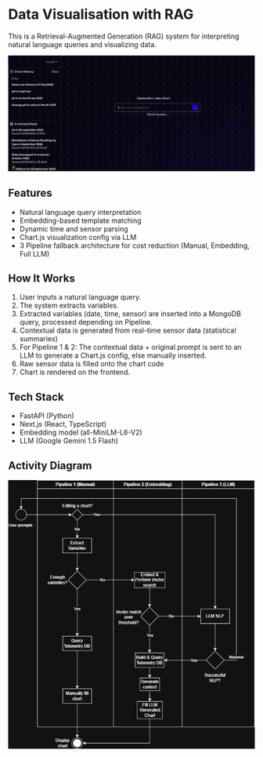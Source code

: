 # Data Visualisation with RAG

This is a Retrieval-Augmented Generation (RAG) system for interpreting natural language queries and visualizing data.

![Preview](./public/demo.gif)

## Features

- Natural language query interpretation
- Embedding-based template matching
- Dynamic time and sensor parsing
- Chart.js visualization config via LLM
- 3 Pipeline fallback architecture for cost reduction (Manual, Embedding, Full LLM)

## How It Works

1. User inputs a natural language query.
2. The system extracts variables. 
3. Extracted variables (date, time, sensor) are inserted into a MongoDB query, processed depending on Pipeline.
4. Contextual data is generated from real-time sensor data (statistical summaries)
5. For Pipeline 1 & 2: The contextual data + original prompt is sent to an LLM to generate a Chart.js config, else manually inserted.
6. Raw sensor data is filled onto the chart code
7. Chart is rendered on the frontend.


## Tech Stack

- FastAPI (Python)
- Next.js (React, TypeScript)
- Embedding model (all-MiniLM-L6-V2)
- LLM (Google Gemini 1.5 Flash)


## Activity Diagram

![Preview](./public/act-diagram.png)
